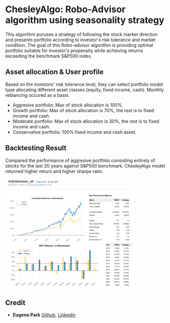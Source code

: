 # ChesleyAlgo: Robo-Advisor algorithm using seasonality strategy

This algorithm puruses a strategy of following the stock market direction and presents portfolio according to investor's risk tolerance and market condition. The goal of this Robo-advisor algorithm is providing optimal portfolio suitable for investor's propensity while achieving returns exceeding the benchmark S&P500 index.

## Asset allocation & User profile
Based on the investors' risk tolerance level, they can select portfolio model type allocating different asset classes (equity, fixed income, cash). Monthly reblancing occured as a basis.
- Aggresive portfolio: Max of stock allocation is 100%.
- Growth portfolio: Max of stock allocation is 70%, the rest is to fixed income and cash.
- Moderate portfolio: Max of stock allocation is 30%, the rest is to fixed income and cash.
- Conservative portfolio: 100% fixed income and cash asset.

## Backtesting Result
Compared the performance of aggresive portfolio consisting entirely of stocks for the last 20 years against S&P500 benchmark, ChesleyAlgo model returned higher return and higher sharpe ratio.
<p align="left">
  <img alt="Dark" src="Images/backtest.png" width="80%"> 
</p>


## Credit
 
- **Eugene Park** <a href="https://github.com/parkakn" target="_blank">Github</a>, <a href="https://www.linkedin.com/in/eugene-park-" target="_blank">Linkedin</a>
